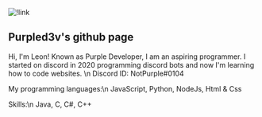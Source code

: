 
![!link](https://media.tenor.com/CTVW1p-p1IsAAAAC/homer-simpson-bush.gif)

## Purpled3v's github page

Hi, I'm Leon!
Known as Purple Developer, I am an aspiring programmer.
I started on discord in 2020 programming discord bots and now I'm learning how to code websites.
\n
Discord ID: NotPurple#0104


My programming languages:\n
JavaScript, Python, NodeJs, Html & Css

Skills:\n
Java, C, C#, C++
